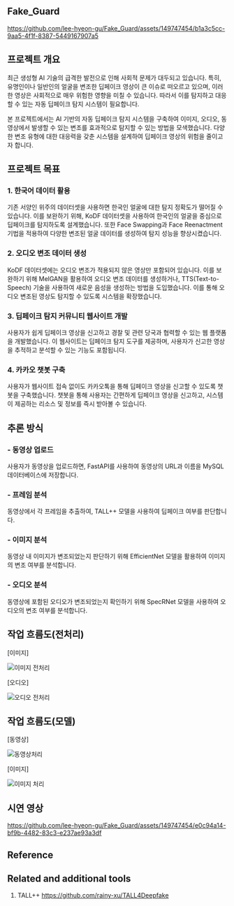 

## Fake_Guard
https://github.com/lee-hyeon-gu/Fake_Guard/assets/149747454/b1a3c5cc-9aa5-4f1f-8387-5449167907a5


## 프로젝트 개요
최근 생성형 AI 기술의 급격한 발전으로 인해 사회적 문제가 대두되고 있습니다. 특히, 유명인이나 일반인의 얼굴을 변조한 딥페이크 영상이 큰 이슈로 떠오르고 있으며, 이러한 영상은 사회적으로 매우 위험한 영향을 미칠 수 있습니다. 따라서 이를 탐지하고 대응할 수 있는 자동 딥페이크 탐지 시스템이 필요합니다.

본 프로젝트에서는 AI 기반의 자동 딥페이크 탐지 시스템을 구축하여 이미지, 오디오, 동영상에서 발생할 수 있는 변조를 효과적으로 탐지할 수 있는 방법을 모색했습니다. 다양한 변조 유형에 대한 대응력을 갖춘 시스템을 설계하여 딥페이크 영상의 위험을 줄이고자 합니다.

 
## 프로젝트 목표 
### 1. 한국어 데이터 활용

기존 서양인 위주의 데이터셋을 사용하면 한국인 얼굴에 대한 탐지 정확도가 떨어질 수 있습니다. 이를 보완하기 위해, KoDF 데이터셋을 사용하여 한국인의 얼굴을 중심으로 딥페이크를 탐지하도록 설계했습니다. 또한 Face Swapping과 Face Reenactment 기법을 적용하여 다양한 변조된 얼굴 데이터를 생성하여 탐지 성능을 향상시켰습니다.

### 2. 오디오 변조 데이터 생성

KoDF 데이터셋에는 오디오 변조가 적용되지 않은 영상만 포함되어 있습니다. 이를 보완하기 위해 MelGAN을 활용하여 오디오 변조 데이터를 생성하거나, TTS(Text-to-Speech) 기술을 사용하여 새로운 음성을 생성하는 방법을 도입했습니다. 이를 통해 오디오 변조된 영상도 탐지할 수 있도록 시스템을 확장했습니다.

### 3. 딥페이크 탐지 커뮤니티 웹사이트 개발

사용자가 쉽게 딥페이크 영상을 신고하고 경찰 및 관련 당국과 협력할 수 있는 웹 플랫폼을 개발했습니다. 이 웹사이트는 딥페이크 탐지 도구를 제공하며, 사용자가 신고한 영상을 추적하고 분석할 수 있는 기능도 포함됩니다.

### 4. 카카오 챗봇 구축

사용자가 웹사이트 접속 없이도 카카오톡을 통해 딥페이크 영상을 신고할 수 있도록 챗봇을 구축했습니다. 챗봇을 통해 사용자는 간편하게 딥페이크 영상을 신고하고, 시스템이 제공하는 리소스 및 정보를 즉시 받아볼 수 있습니다.


## 추론 방식
### - 동영상 업로드
사용자가 동영상을 업로드하면, FastAPI를 사용하여 동영상의 URL과 이름을 MySQL 데이터베이스에 저장합니다.

### - 프레임 분석
동영상에서 각 프레임을 추출하여, TALL++ 모델을 사용하여 딥페이크 여부를 판단합니다.

### - 이미지 분석
동영상 내 이미지가 변조되었는지 판단하기 위해 EfficientNet 모델을 활용하여 이미지의 변조 여부를 분석합니다.

### - 오디오 분석
동영상에 포함된 오디오가 변조되었는지 확인하기 위해 SpecRNet 모델을 사용하여 오디오의 변조 여부를 분석합니다.

## 작업 흐름도(전처리)

[이미지]
   
![이미지 전처리](https://github.com/lee-hyeon-gu/Fake_Guard/assets/149747454/50aa15b9-a095-420c-8c5a-b5b0bb8ae515)

[오디오]
   
![오디오 전처리](https://github.com/lee-hyeon-gu/Fake_Guard/assets/149747454/65edb264-7413-4415-b9dc-3c497f52afb5)

## 작업 흐름도(모델)

[동영상]

![동영상처리](https://github.com/lee-hyeon-gu/Fake_Guard/assets/149747454/5f73961e-c2ec-4edc-9a2d-3d318c7d5d56)

[이미지]

![이미지 처리](https://github.com/lee-hyeon-gu/Fake_Guard/assets/149747454/727732e7-2d98-4a63-ba79-1bdb3304deb3)

## 시연 영상


https://github.com/lee-hyeon-gu/Fake_Guard/assets/149747454/e0c94a14-bf9b-4482-83c3-e237ae93a3df


## Reference 

## Related and additional tools
1. TALL++ https://github.com/rainy-xu/TALL4Deepfake

